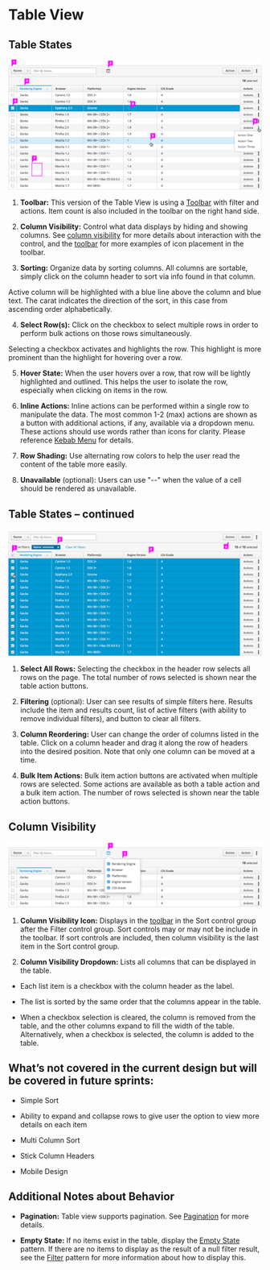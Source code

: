 # Table View

## Table States
![Table with a single row selected](img/table-callout1.png)

1. **Toolbar:** This version of the Table View is using a [Toolbar](http://www.patternfly.org/pattern-library/forms-and-controls/toolbar/) with filter and actions. Item count is also included in the toolbar on the right hand side.

2. **Column Visibility:** Control what data displays by hiding and showing columns. See [column visibility](#column-visibility) for more details about interaction with the control, and the [toolbar](http://www.patternfly.org/pattern-library/forms-and-controls/toolbar/) for more examples of icon placement in the toolbar.

3. **Sorting:** Organize data by sorting columns. All columns are sortable, simply click on the column header to sort via info found in that column.

  Active column will be highlighted with a blue line above the column and blue text. The carat indicates the direction of the sort, in this case from ascending order alphabetically.

4. **Select Row(s):** Click on the checkbox to select multiple rows in order to perform bulk actions on those rows simultaneously.

  Selecting a checkbox activates and highlights the row. This highlight is more prominent than the highlight for hovering over a row.

5. **Hover State:** When the user hovers over a row, that row will be lightly highlighted and outlined. This helps the user to isolate the row, especially when clicking on items in the row.

6. **Inline Actions:** Inline actions can be performed within a single row to manipulate the data. The most common 1-2 (max) actions are shown as a button with additional actions, if any, available via a dropdown menu. These actions should use words rather than icons for clarity. Please reference [Kebab Menu](http://www.patternfly.org/pattern-library/widgets/#kebabs) for details.

7. **Row Shading:** Use alternating row colors to help the user read the content of the table more easily.

8. **Unavailable** (optional): Users can use "--" when the value of a cell should be rendered as unavailable.

## Table States – continued
![Table with a all rows selected](img/table-callout2.png)

1. **Select All Rows:** Selecting the checkbox in the header row selects all rows on the page. The total number of rows selected is shown near the table action buttons.

2. **Filtering** (optional): User can see results of simple filters here. Results include the item and results count, list of active filters (with ability to remove individual filters), and button to clear all filters.

3. **Column Reordering:** User can change the order of columns listed in the table. Click on a column header and drag it along the row of headers into the desired position. Note that only one column can be moved at a time.

4. **Bulk Item Actions:** Bulk item action buttons are activated when multiple rows are selected. Some actions are available as both a table action and a bulk item action. The number of rows selected is shown near the table action buttons.

## Column Visibility

![Table with a column visibility menu active](img/table-col-visibility-menu.png)

1. **Column Visibility Icon:** Displays in the [toolbar](http://www.patternfly.org/pattern-library/forms-and-controls/toolbar/) in the Sort control group after the Filter control group. Sort controls may or may not be include in the toolbar. If sort controls are included, then column visibility is the last item in the Sort control group.

2. **Column Visibility Dropdown:** Lists all columns that can be displayed in the table.

  - Each list item is a checkbox with the column header as the label.

  - The list is sorted by the same order that the columns appear in the table.

  - When a checkbox selection is cleared, the column is removed from the table, and the other columns expand to fill the width of the table. Alternatively, when a checkbox is selected, the column is added to the table.


## What’s not covered in the current design but will be covered in future sprints:

- Simple Sort

- Ability to expand and collapse rows to give user the option to view more details on each item

- Multi Column Sort

- Stick Column Headers

- Mobile Design

## Additional Notes about Behavior

- **Pagination:** Table view supports pagination. See [Pagination](https://www.patternfly.org/pattern-library/navigation/pagination/) for more details.

- **Empty State:** If no items exist in the table, display the [Empty State](http://www.patternfly.org/pattern-library/communication/empty-state/) pattern. If there are no items to display as the result of a null filter result, see the [Filter](http://www.patternfly.org/pattern-library/forms-and-controls/filter/) pattern for more information about how to display this.
